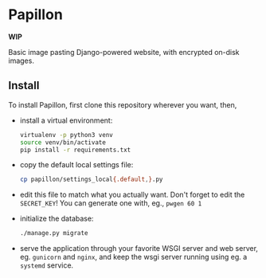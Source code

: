 # Papillon

**WIP**

Basic image pasting Django-powered website, with encrypted on-disk images.

## Install

To install Papillon, first clone this repository wherever you want, then,

* install a virtual environment:

    ```bash
    virtualenv -p python3 venv
    source venv/bin/activate
    pip install -r requirements.txt
    ```

* copy the default local settings file:

    ```bash
    cp papillon/settings_local{.default,}.py
    ```

* edit this file to match what you actually want. Don't forget to edit the
  `SECRET_KEY`! You can generate one with, eg., `pwgen 60 1`

* initialize the database:

    ```bash
    ./manage.py migrate
    ```

* serve the application through your favorite WSGI server and web server, eg.
  `gunicorn` and `nginx`, and keep the wsgi server running using eg. a
  `systemd` service.
